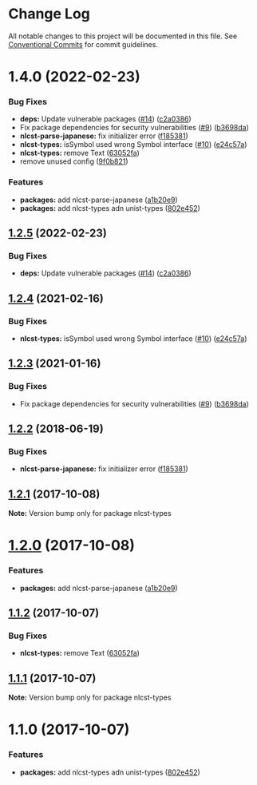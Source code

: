 # Change Log

All notable changes to this project will be documented in this file.
See [Conventional Commits](https://conventionalcommits.org) for commit guidelines.

# 1.4.0 (2022-02-23)


### Bug Fixes

* **deps:** Update vulnerable packages ([#14](https://github.com/azu/nlp-pattern-match/issues/14)) ([c2a0386](https://github.com/azu/nlp-pattern-match/commit/c2a0386d349339a85f1168ad6329fd0e75094f21))
* Fix package dependencies for security vulnerabilities ([#9](https://github.com/azu/nlp-pattern-match/issues/9)) ([b3698da](https://github.com/azu/nlp-pattern-match/commit/b3698da8b74fdf49fac5a645e209d6a0bfcf54d9))
* **nlcst-parse-japanese:** fix initializer error ([f185381](https://github.com/azu/nlp-pattern-match/commit/f1853817afc33d61ba6b79ee2a5b07a5f6cd6d64))
* **nlcst-types:** isSymbol used wrong Symbol interface ([#10](https://github.com/azu/nlp-pattern-match/issues/10)) ([e24c57a](https://github.com/azu/nlp-pattern-match/commit/e24c57a8b42c66c1fcef40c57bea1269a3d8796a))
* **nlcst-types:** remove Text ([63052fa](https://github.com/azu/nlp-pattern-match/commit/63052fa126dea484fe55cc2fb80bb0f4b6c06cb4))
* remove unused config ([9f0b821](https://github.com/azu/nlp-pattern-match/commit/9f0b8211a4b4cd9d2e6835eed412247ef0bc55a3))


### Features

* **packages:** add nlcst-parse-japanese ([a1b20e9](https://github.com/azu/nlp-pattern-match/commit/a1b20e97ac22ff0059bd37b943ffe29fb464d2d6))
* **packages:** add nlcst-types adn unist-types ([802e452](https://github.com/azu/nlp-pattern-match/commit/802e452f50d0e532fddc3444633e55eb17ed055c))





## [1.2.5](https://github.com/azu/nlp-pattern-match/compare/nlcst-types@1.2.4...nlcst-types@1.2.5) (2022-02-23)


### Bug Fixes

* **deps:** Update vulnerable packages ([#14](https://github.com/azu/nlp-pattern-match/issues/14)) ([c2a0386](https://github.com/azu/nlp-pattern-match/commit/c2a0386d349339a85f1168ad6329fd0e75094f21))





## [1.2.4](https://github.com/azu/nlp-pattern-match/compare/nlcst-types@1.2.3...nlcst-types@1.2.4) (2021-02-16)


### Bug Fixes

* **nlcst-types:** isSymbol used wrong Symbol interface ([#10](https://github.com/azu/nlp-pattern-match/issues/10)) ([e24c57a](https://github.com/azu/nlp-pattern-match/commit/e24c57a8b42c66c1fcef40c57bea1269a3d8796a))





## [1.2.3](https://github.com/azu/nlp-pattern-match/compare/nlcst-types@1.2.2...nlcst-types@1.2.3) (2021-01-16)


### Bug Fixes

* Fix package dependencies for security vulnerabilities ([#9](https://github.com/azu/nlp-pattern-match/issues/9)) ([b3698da](https://github.com/azu/nlp-pattern-match/commit/b3698da8b74fdf49fac5a645e209d6a0bfcf54d9))





<a name="1.2.2"></a>
## [1.2.2](https://github.com/azu/nlp-pattern-match/compare/nlcst-types@1.2.1...nlcst-types@1.2.2) (2018-06-19)


### Bug Fixes

* **nlcst-parse-japanese:** fix initializer error ([f185381](https://github.com/azu/nlp-pattern-match/commit/f185381))




<a name="1.2.1"></a>
## [1.2.1](https://github.com/azu/nlp-pattern-match/compare/nlcst-types@1.2.0...nlcst-types@1.2.1) (2017-10-08)




**Note:** Version bump only for package nlcst-types

<a name="1.2.0"></a>
# [1.2.0](https://github.com/azu/nlp-pattern-match/compare/nlcst-types@1.1.2...nlcst-types@1.2.0) (2017-10-08)


### Features

* **packages:** add nlcst-parse-japanese ([a1b20e9](https://github.com/azu/nlp-pattern-match/commit/a1b20e9))




<a name="1.1.2"></a>
## [1.1.2](https://github.com/azu/nlp-pattern-match/compare/nlcst-types@1.1.1...nlcst-types@1.1.2) (2017-10-07)


### Bug Fixes

* **nlcst-types:** remove Text ([63052fa](https://github.com/azu/nlp-pattern-match/commit/63052fa))




<a name="1.1.1"></a>
## [1.1.1](https://github.com/azu/nlp-pattern-match/compare/nlcst-types@1.1.0...nlcst-types@1.1.1) (2017-10-07)




**Note:** Version bump only for package nlcst-types

<a name="1.1.0"></a>
# 1.1.0 (2017-10-07)


### Features

* **packages:** add nlcst-types adn unist-types ([802e452](https://github.com/azu/nlp-pattern-match/commit/802e452))
